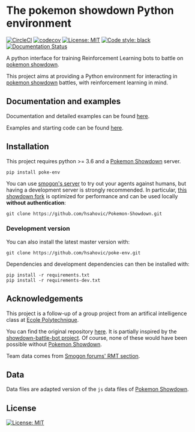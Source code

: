 # The pokemon showdown Python environment

[![CircleCI](https://circleci.com/gh/hsahovic/poke-env.svg?style=svg)](https://circleci.com/gh/hsahovic/poke-env)
[![codecov](https://codecov.io/gh/hsahovic/poke-env/branch/master/graph/badge.svg)](https://codecov.io/gh/hsahovic/poke-env)
[![License: MIT](https://img.shields.io/badge/License-MIT-yellow.svg)](https://opensource.org/licenses/MIT)
<a href="https://github.com/ambv/black"><img alt="Code style: black" src="https://img.shields.io/badge/code%20style-black-000000.svg"></a>
[![Documentation Status](https://readthedocs.org/projects/poke-env/badge/?version=latest)](https://poke-env.readthedocs.io/en/latest/?badge=latest)

A python interface for training Reinforcement Learning bots to battle on [pokemon showdown](https://pokemonshowdown.com/).

This project aims at providing a Python environment for interacting in [pokemon showdown](https://pokemonshowdown.com/) battles, with reinforcement learning in mind.

## Documentation and examples

Documentation and detailed examples can be found [here](https://poke-env.readthedocs.io/en/latest/).

Examples and starting code can be found [here](https://github.com/hsahovic/poke-env/tree/master/examples).

## Installation

This project requires python >= 3.6 and a [Pokemon Showdown](https://github.com/Zarel/Pokemon-Showdown) server.

```
pip install poke-env
```

You can use [smogon's server](https://play.pokemonshowdown.com/) to try out your agents against humans, but having a development server is strongly recommended. In particular, [this showdown fork](https://github.com/hsahovic/Pokemon-Showdown) is optimized for performance and can be used locally **without authentication**:

```
git clone https://github.com/hsahovic/Pokemon-Showdown.git
```

### Development version

You can also install the latest master version with:

```
git clone https://github.com/hsahovic/poke-env.git
```

Dependencies and development dependencies can then be installed with:

```
pip install -r requirements.txt
pip install -r requirements-dev.txt
```

## Acknowledgements

This project is a follow-up of a group project from an artifical intelligence class at [Ecole Polytechnique](https://www.polytechnique.edu/).

You can find the original repository [here](https://github.com/hsahovic/inf581-project). It is partially inspired by the [showdown-battle-bot project](https://github.com/Synedh/showdown-battle-bot). Of course, none of these would have been possible without [Pokemon Showdown](https://github.com/Zarel/Pokemon-Showdown).

Team data comes from [Smogon forums' RMT section](https://www.smogon.com/).

## Data

Data files are adapted version of the `js` data files of [Pokemon Showdown](https://github.com/Zarel/Pokemon-Showdown).

## License
[![License: MIT](https://img.shields.io/badge/License-MIT-yellow.svg)](https://opensource.org/licenses/MIT)
